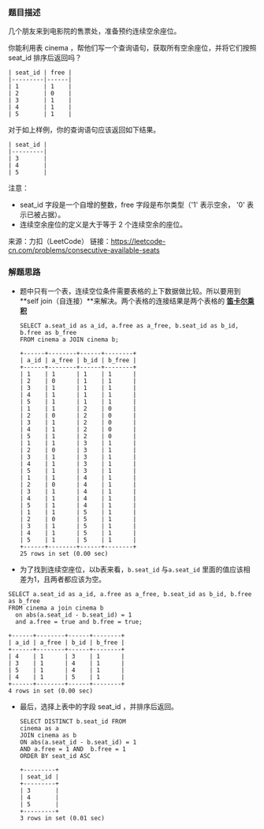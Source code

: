
### 题目描述

几个朋友来到电影院的售票处，准备预约连续空余座位。

你能利用表 cinema ，帮他们写一个查询语句，获取所有空余座位，并将它们按照 seat_id 排序后返回吗？

```
| seat_id | free |
|---------|------|
| 1       | 1    |
| 2       | 0    |
| 3       | 1    |
| 4       | 1    |
| 5       | 1    |
```

对于如上样例，你的查询语句应该返回如下结果。

```
| seat_id |
|---------|
| 3       |
| 4       |
| 5       |
```

注意：

- seat_id 字段是一个自增的整数，free 字段是布尔类型（'1' 表示空余， '0' 表示已被占据）。
- 连续空余座位的定义是大于等于 2 个连续空余的座位。

来源：力扣（LeetCode）
链接：https://leetcode-cn.com/problems/consecutive-available-seats

### 解题思路

- 题中只有一个表，连续空位条件需要表格的上下数据做比较。所以要用到 **self join（自连接）**来解决。两个表格的连接结果是两个表格的 **[笛卡尔乘积](https://baike.baidu.com/item/%E7%AC%9B%E5%8D%A1%E5%B0%94%E4%B9%98%E7%A7%AF/6323173?fr=aladdin)**

  ```
  SELECT a.seat_id as a_id, a.free as a_free, b.seat_id as b_id, b.free as b_free
  FROM cinema a JOIN cinema b;
  
  +------+--------+------+--------+
  | a_id | a_free | b_id | b_free |
  +------+--------+------+--------+
  | 1    | 1      | 1    | 1      |
  | 2    | 0      | 1    | 1      |
  | 3    | 1      | 1    | 1      |
  | 4    | 1      | 1    | 1      |
  | 5    | 1      | 1    | 1      |
  | 1    | 1      | 2    | 0      |
  | 2    | 0      | 2    | 0      |
  | 3    | 1      | 2    | 0      |
  | 4    | 1      | 2    | 0      |
  | 5    | 1      | 2    | 0      |
  | 1    | 1      | 3    | 1      |
  | 2    | 0      | 3    | 1      |
  | 3    | 1      | 3    | 1      |
  | 4    | 1      | 3    | 1      |
  | 5    | 1      | 3    | 1      |
  | 1    | 1      | 4    | 1      |
  | 2    | 0      | 4    | 1      |
  | 3    | 1      | 4    | 1      |
  | 4    | 1      | 4    | 1      |
  | 5    | 1      | 4    | 1      |
  | 1    | 1      | 5    | 1      |
  | 2    | 0      | 5    | 1      |
  | 3    | 1      | 5    | 1      |
  | 4    | 1      | 5    | 1      |
  | 5    | 1      | 5    | 1      |
  +------+--------+------+--------+
  25 rows in set (0.00 sec)
  ```

  

-  为了找到连续空座位，以b表来看，`b.seat_id` 与`a.seat_id` 里面的值应该相差为1，且两者都应该为空。

  ```
  SELECT a.seat_id as a_id, a.free as a_free, b.seat_id as b_id, b.free as b_free
  FROM cinema a join cinema b
    on abs(a.seat_id - b.seat_id) = 1
    and a.free = true and b.free = true;
    
  +------+--------+------+--------+
  | a_id | a_free | b_id | b_free |
  +------+--------+------+--------+
  | 4    | 1      | 3    | 1      |
  | 3    | 1      | 4    | 1      |
  | 5    | 1      | 4    | 1      |
  | 4    | 1      | 5    | 1      |
  +------+--------+------+--------+
  4 rows in set (0.00 sec)
  ```

  

- 最后，选择上表中的字段 seat_id ，并排序后返回。

  ```
  SELECT DISTINCT b.seat_id FROM 
  cinema as a 
  JOIN cinema as b 
  ON abs(a.seat_id - b.seat_id) = 1
  AND a.free = 1 AND  b.free = 1
  ORDER BY seat_id ASC
  
  +---------+
  | seat_id |
  +---------+
  | 3       |
  | 4       |
  | 5       |
  +---------+
  3 rows in set (0.01 sec)
  ```





